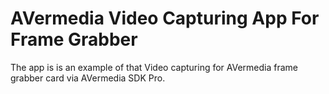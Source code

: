 # AVermedia Video Capturing App For Frame Grabber
The app is is an example of that Video capturing for AVermedia frame grabber card via AVermedia SDK Pro.
